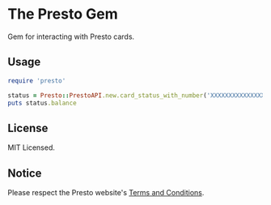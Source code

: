 # The Presto Gem

Gem for interacting with Presto cards.

## Usage

```ruby
require 'presto'

status = Presto::PrestoAPI.new.card_status_with_number('XXXXXXXXXXXXXXXXX')
puts status.balance
```

## License

MIT Licensed.

## Notice

Please respect the Presto website's [Terms and Conditions](https://www.prestocard.ca/en-US/Pages/ContentPages/Terms.aspx).

